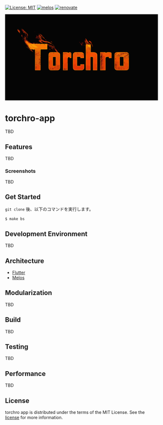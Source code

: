 [![License: MIT](https://img.shields.io/badge/license-MIT-blue.svg)](https://opensource.org/licenses/MIT)
[![melos](https://img.shields.io/badge/maintained%20with-melos-f700ff.svg?style=flat-square)](https://github.com/invertase/melos)
[![renovate](https://img.shields.io/badge/maintaied%20with-renovate-blue?logo=renovatebot)](https://app.renovatebot.com/dashboard)

<img src="docs/images/hero.png" alt="torchro">

# torchro-app

TBD

## Features

TBD

### Screenshots

TBD

## Get Started

`git clone` 後、以下のコマンドを実行します。

```shell
$ make bs
```

## Development Environment

TBD

## Architecture

- [Flutter](https://flutter.dev/)
- [Melos](https://melos.invertase.dev)

## Modularization

TBD

## Build

TBD

## Testing

TBD

## Performance

TBD

## License

torchro app is distributed under the terms of the MIT License. See the [license](LICENSE) for more
information.
